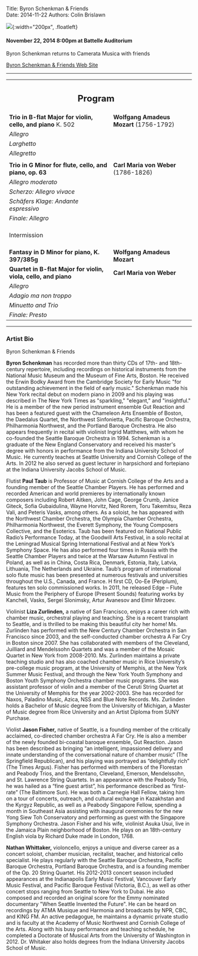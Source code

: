 Title: Byron Schenkman & Friends  
Date: 2014-11-22
Authors: Colin Brislawn


![ ]({filename}/images/BSandF200.jpg){:width="200px", .floatleft}

#### November 22, 2014 8:00pm at Battelle Auditorium

Byron Schenkman returns to Camerata Musica with friends 

[Byron Schenkman & Friends Web Site](http://byronschenkman.com/)

---

<table>
	<tr>
	<td align="center" colspan="2"><h2>Program</h2></td><td></td>
	</tr>
	<tr>
	  <td width="480"><b>Trio in B-flat Major for violin, cello, and piano</b> K. 502</td>
	  <td width="320" class="right"><b>Wolfgang Amadeus Mozart</b> (1756-1792)</td>
	</tr>
	<tr>
	  <td class="smallindent"><i>Allegro</i></td>
	  <td></td>
	</tr>
	<tr>
	  <td class="smallindent"><i>Larghetto</i></td>
	  <td></td>
	</tr>
	<tr>
	  <td class="smallindent"><i>Allegretto</i></td>
	  <td></td>
	</tr>
	<tr><td></td></tr>
	<tr>
	  <td width="480"><b>Trio in G Minor for flute, cello, and piano, op. 63</b></td>
	  <td width="320" class="right"><b>Carl Maria von Weber</b> (1786-1826)</td>
	</tr>
	<tr>
	  <td class="smallindent"><i>Allegro moderato</i></td>
	  <td></td>
	</tr>
	<tr>
	  <td class="smallindent"><i>Scherzo: Allegro vivace</i></td>
	  <td></td>
	</tr>
	<tr>
	  <td class="smallindent"><i>Schäfers Klage: Andante espressivo</i></td>
	  <td></td>
	</tr>
	<tr>
	  <td class="smallindent"><i>Finale: Allegro</i></td>
	  <td></td>
	</tr>
	<tr>
	 <td colspan="2" class="center">
		<br>
		<div class="smallheading">Intermission
		</div><br></td>
	</tr>
	<tr>
	  <td width="480"><b>Fantasy in D Minor for piano, K. 397/385g</b></td>
	  <td width="320" class="right"><b>Wolfgang Amadeus Mozart</b></td>
	</tr>
	<tr>
	  <td width="480"><b>Quartet in B-flat Major for violin, viola, cello, and piano</b></td>
	  <td width="320" class="right"><b>Carl Maria von Weber</b></td>
	</tr>
	<tr>
	  <td class="smallindent"><i>Allegro</i></td>
	  <td></td>
	</tr>
	<tr>
	  <td class="smallindent"><i>Adagio ma non troppo</i></td>
	  <td></td>
	</tr>
	<tr>
	  <td class="smallindent"><i>Minuetto and Trio</i></td>
	  <td></td>
	</tr>
	<tr>
	  <td class="smallindent"><i>Finale: Presto</i></td>
	  <td></td>
	</tr>
</table>

---

### Artist Bio

Byron Schenkman & Friends

**Byron Schenkman** has recorded more than thirty CDs of 17th- and 18th-century repertoire, including recordings on historical instruments from the National Music Museum and the Museum of Fine Arts, Boston. He received the Erwin Bodky Award from the Cambridge Society for Early Music "for outstanding achievement in the field of early music." Schenkman made his New York recital debut on modern piano in 2009 and his playing was described in The New York Times as "sparkling," "elegant," and "insightful." He is a member of the new period instrument ensemble Gut Reaction and has been a featured guest with the Chameleon Arts Ensemble of Boston, the Daedalus Quartet, the Northwest Sinfonietta, Pacific Baroque Orchestra, Philharmonia Northwest, and the Portland Baroque Orchestra. He also appears frequently in recital with violinist Ingrid Matthews, with whom he co-founded the Seattle Baroque Orchestra in 1994. Schenkman is a graduate of the New England Conservatory and received his master's degree with honors in performance from the Indiana University School of Music. He currently teaches at Seattle University and Cornish College of the Arts. In 2012 he also served as guest lecturer in harpsichord and fortepiano at the Indiana University Jacobs School of Music.

Flutist **Paul Taub** is Professor of Music at Cornish College of the Arts and a founding member of the Seattle Chamber Players. He has performed and recorded American and world premieres by internationally known composers including Robert Aitken, John Cage, George Crumb, Janice Giteck, Sofia Gubaidulina, Wayne Horvitz, Ned Rorem, Toru Takemitsu, Reza Vali, and Peteris Vasks, among others. As a soloist, he has appeared with the Northwest Chamber Orchestra, the Olympia Chamber Orchestra, Philharmonia Northwest, the Everett Symphony, the Young Composers Collective, and the Esoterics. Taub has been featured on National Public Radio’s Performance Today, at the Goodwill Arts Festival, in a solo recital at the Leningrad Musical Spring International Festival and at New York’s Symphony Space. He has also performed four times in Russia with the Seattle Chamber Players and twice at the Warsaw Autumn Festival in Poland, as well as in China, Costa Rica, Denmark, Estonia, Italy, Latvia, Lithuania, The Netherlands and Ukraine. Taub’s program of international solo flute music has been presented at numerous festivals and universities throughout the U.S., Canada, and France. H first CD, Oo-Ee (Periplum), features ten solo commissioned works. In 2011, he released Edge – Flute Music from the Periphery of Europe (Present Sounds) featuring works by Kancheli, Vasks, Sergei Slonimsky, Artur Avanesov and Elmir Mirzoev.

Violinist **Liza Zurlinden,** a native of San Francisco, enjoys a career rich with chamber music, orchestral playing and teaching. She is a recent transplant to Seattle, and is thrilled to be making this beautiful city her home! Ms. Zurlinden has performed with the New Century Chamber Orchestra in San Francisco since 2003, and the self-conducted chamber orchestra A Far Cry in Boston since 2007. She has collaborated with members of the Cleveland, Juilliard and Mendelssohn Quartets and was a member of the Mosaic Quartet in New York from 2008-2010. Ms. Zurlinden maintains a private teaching studio and has also coached chamber music in Rice University’s pre-college music program, at the University of Memphis, at the New York Summer Music Festival, and through the New York Youth Symphony and Boston Youth Symphony Orchestra chamber music programs. She was assistant professor of violin and a member of the Ceruti String Quartet at the University of Memphis for the year 2002-2003. She has recorded for Naxos, Paladino Music, Azica, NSS and Blue Note Records. Ms. Zurlinden holds a Bachelor of Music degree from the University of Michigan, a Master of Music degree from Rice University and an Artist Diploma from SUNY Purchase.

Violist **Jason Fisher,** native of Seattle, is a founding member of the critically acclaimed, co-directed chamber orchestra A Far Cry. He is also a member of the newly founded bi-coastal baroque ensemble, Gut Reaction. Jason has been described as bringing “an intelligent, impassioned delivery and innate understanding of the conversational nature of chamber music” (The Springfield Republican), and his playing was portrayed as “delightfully rich” (The Times Argus). Fisher has performed with members of the Florestan and Peabody Trios, and the Brentano, Cleveland, Emerson, Mendelssohn, and St. Lawrence String Quartets. In an appearance with the Peabody Trio, he was hailed as a “fine guest artist”, his performance described as “first-rate” (The Baltimore Sun). He was both a Carnegie Hall Fellow, taking him on a tour of concerts, outreach, and cultural exchange in Kazakhstan and the Kyrgyz Republic, as well as a Peabody Singapore Fellow, spending a month in Southeast Asia assisting with inaugural ceremonies for the new Yong Siew Toh Conservatory and performing as guest with the Singapore Symphony Orchestra. Jason Fisher and his wife, violinist Asuka Usui, live in the Jamaica Plain neighborhood of Boston. He plays on an 18th-century English viola by Richard Duke made in London, 1768.

**Nathan Whittaker,** violoncello, enjoys a unique and diverse career as a concert soloist, chamber musician, recitalist, teacher, and historical cello specialist. He plays regularly with the Seattle Baroque Orchestra, Pacific Baroque Orchestra, Portland Baroque Orchestra, and is a founding member of the Op. 20 String Quartet. His 2012-2013 concert season included appearances at the Indianapolis Early Music Festival, Vancouver Early Music Festival, and Pacific Baroque Festival (Victoria, B.C.), as well as other concert stops ranging from Seattle to New York to Dubai. He also composed and recorded an original score for the Emmy nominated documentary "When Seattle Invented the Future". He can be heard on recordings by ATMA Musique and Harmonia and broadcasts by NPR, CBC, and KING FM. An active pedagogue, he maintains a dynamic private studio and is faculty at the Academy of Music Northwest and Cornish College of the Arts. Along with his busy performance and teaching schedule, he completed a Doctorate of Musical Arts from the University of Washington in 2012. Dr. Whitaker also holds degrees from the Indiana University Jacobs School of Music.

